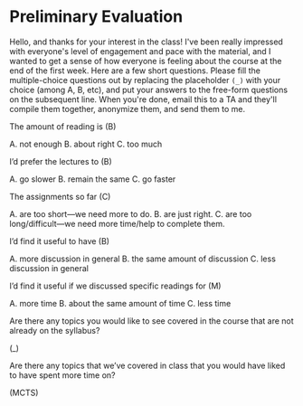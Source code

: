 # Preliminary Evaluation

Hello, and thanks for your interest in the class! I've been really impressed with everyone's level of engagement and pace with the material, and I wanted to get a sense of how everyone is feeling about the course at the end of the first week. Here are a few short questions. Please fill the multiple-choice questions out by replacing the placeholder `(_)` with your choice (among A, B, etc), and put your answers to the free-form questions on the subsequent line. When you're done, email this to a TA and they'll compile them together, anonymize them, and send them to me.

The amount of reading is (B)

A.  not enough
B.  about right
C.  too much

I’d prefer the lectures to (B)

A.  go slower
B.  remain the same
C.  go faster

The assignments so far (C)

A.  are too short—we need more to do.
B.  are just right.
C.  are too long/difficult—we need more time/help to complete them.

I’d find it useful to have (B)

A.  more discussion in general
B.  the same amount of discussion
C.  less discussion in general

I’d find it useful if we discussed specific readings for (M)

A.  more time
B.  about the same amount of time
C.  less time

Are there any topics you would like to see covered in the course that are not already on the syllabus?

(_)

Are there any topics that we’ve covered in class that you would have liked to have spent more time on?

(MCTS)
